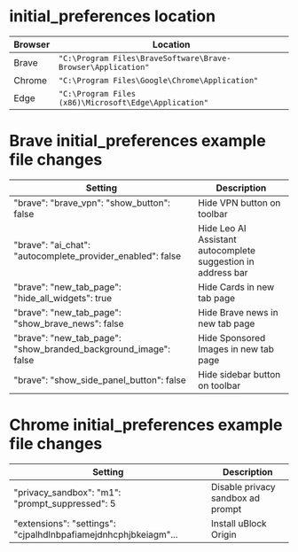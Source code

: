 # initial_preferences location
| Browser | Location |
| --- | --- |
| Brave | `"C:\Program Files\BraveSoftware\Brave-Browser\Application"` |
| Chrome | `"C:\Program Files\Google\Chrome\Application"` |
| Edge | `"C:\Program Files (x86)\Microsoft\Edge\Application"` |

# Brave initial_preferences example file changes
| Setting | Description |
| --- | --- |
| "brave": "brave_vpn": "show_button": false | Hide VPN button on toolbar |
| "brave": "ai_chat": "autocomplete_provider_enabled": false | Hide Leo AI Assistant autocomplete suggestion in address bar |
| "brave": "new_tab_page": "hide_all_widgets": true | Hide Cards in new tab page |
| "brave": "new_tab_page": "show_brave_news": false | Hide Brave news in new tab page |
| "brave": "new_tab_page": "show_branded_background_image": false | Hide Sponsored Images in new tab page |
| "brave": "show_side_panel_button": false | Hide sidebar button on toolbar |

# Chrome initial_preferences example file changes
| Setting | Description |
| --- | --- |
| "privacy_sandbox": "m1": "prompt_suppressed": 5 | Disable privacy sandbox ad prompt |
| "extensions": "settings": "cjpalhdlnbpafiamejdnhcphjbkeiagm"... | Install uBlock Origin |
